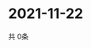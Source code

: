 # 2021-11-22
  共 0条

  <!-- BEGIN -->
  <!-- 最后更新时间Mon Nov 22 2021 22:03:16 GMT+0000 (Coordinated Universal Time) -->
  
  <!-- END -->
  
  